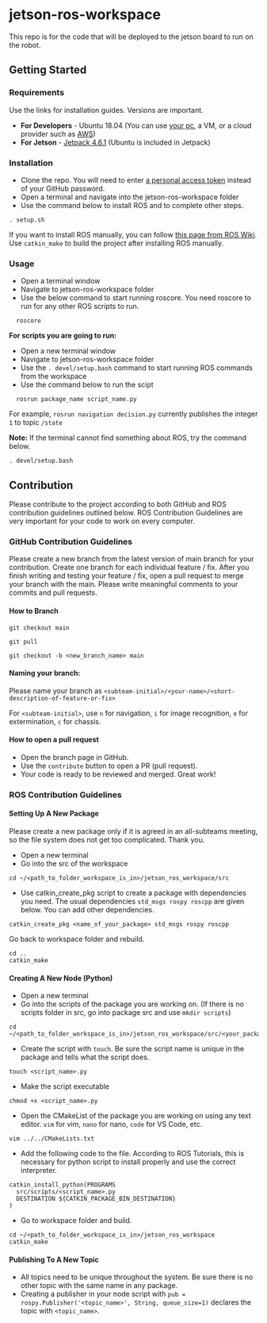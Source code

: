 # jetson-ros-workspace
This repo is for the code that will be deployed to the jetson board to run on the robot. 

## Getting Started

### Requirements
Use the links for installation guides. Versions are important.
* **For Developers** - Ubuntu 18.04 (You can use [your pc](https://ubuntu.com/tutorials/install-ubuntu-desktop#1-overview), a VM, or a cloud provider such as [AWS](https://github.com/UBCAgroBot/jetson-ros-workspace/blob/main/docs/aws_developer_env.md))
* **For Jetson** - [Jetpack 4.6.1](https://developer.nvidia.com/embedded/jetpack) (Ubuntu is included in Jetpack)

### Installation
* Clone the repo. You will need to enter [a personal access token](https://docs.github.com/en/authentication/keeping-your-account-and-data-secure/creating-a-personal-access-token) instead of your GitHub password.
* Open a terminal and navigate into the jetson-ros-workspace folder
* Use the command below to install ROS and to complete other steps.
```
. setup.sh
```
If you want to install ROS manually, you can follow [this page from ROS Wiki](https://wiki.ros.org/melodic/Installation/Ubuntu). Use `catkin_make` to build the project after installing ROS manually.

### Usage
* Open a terminal window
* Navigate to jetson-ros-workspace folder
* Use the below command to start running roscore. You need roscore to run for any other ROS scripts to run.
```
  roscore
```
**For scripts you are going to run:**
* Open a new terminal window
* Navigate to jetson-ros-workspace folder
* Use the ` . devel/setup.bash ` command to start running ROS commands from the workspace
* Use the command below to run the scipt
```
  rosrun package_name script_name.py
```
For example, `rosrun navigation decision.py` currently publishes the integer `1` to topic `/state`

**Note:** If the terminal cannot find something about ROS, try the command below.
```
. devel/setup.bash
```


## Contribution
Please contribute to the project according to both GitHub and ROS contribution guidelines outlined below. ROS Contribution Guidelines are very important for your code to work on every computer.

### GitHub Contribution Guidelines
Please create a new branch from the latest version of main branch for your contribution. Create one branch for each individual feature / fix. After you finish writing and testing your feature / fix, open a pull request to merge your branch with the main. Please write meaningful comments to your commits and pull requests.

#### How to Branch
```
git checkout main
```

```
git pull
```

```
git checkout -b <new_branch_name> main
```
#### Naming your branch: 
Please name your branch as `<subteam-initial>/<your-name>/<short-description-of-feature-or-fix>`

For `<subteam-initial>`, use `n` for navigation, `i` for image recognition, `e` for extermination, `c` for chassis.

#### How to open a pull request
* Open the branch page in GitHub.
* Use the `contribute` button to open a PR (pull request).
* Your code is ready to be reviewed and merged. Great work!

### ROS Contribution Guidelines

#### Setting Up A New Package
Please create a new package only if it is agreed in an all-subteams meeting, so the file system does not get too complicated. Thank you.

* Open a new terminal
* Go into the src of the workspace
```
cd ~/<path_to_folder_workspace_is_in>/jetson_ros_workspace/src
```
* Use catkin_create_pkg script to create a package with dependencies you need. The usual dependencies `std_msgs rospy roscpp` are given below. You can add other dependencies.
```
catkin_create_pkg <name_of_your_package> std_msgs rospy roscpp
```
Go back to workspace folder and rebuild.
```
cd ..
catkin_make
```

#### Creating A New Node (Python)
* Open a new terminal
* Go into the scripts of the package you are working on. (If there is no scripts folder in src, go into package src and use `mkdir scripts`)
```
cd ~/<path_to_folder_workspace_is_in>/jetson_ros_workspace/src/<your_package>/src/scripts
```
* Create the script with `touch`. Be sure the script name is unique in the package and tells what the script does.
```
touch <script_name>.py
```
* Make the script executable
```
chmod +x <script_name>.py
```
* Open the CMakeList of the package you are working on using any text editor. `vim` for vim, `nano` for nano, `code` for VS Code, etc.
```
vim ../../CMakeLists.txt
```
* Add the following code to the file. According to ROS Tutorials, this is necessary for python script to install properly and use the correct interpreter.
```
catkin_install_python(PROGRAMS 
  src/scripts/<script_name>.py
  DESTINATION ${CATKIN_PACKAGE_BIN_DESTINATION}
)
```
* Go to workspace folder and build.
```
cd ~/<path_to_folder_workspace_is_in>/jetson_ros_workspace
catkin_make
```
#### Publishing To A New Topic
* All topics need to be unique throughout the system. Be sure there is no other topic with the same name in any package.
* Creating a publisher in your node script with `pub = rospy.Publisher('<topic_name>', String, queue_size=1)` declares the topic with `<topic_name>`.
